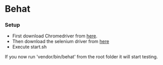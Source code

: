 # Behat #

### Setup ###

* First download Chromedriver from [here](https://sites.google.com/a/chromium.org/chromedriver/).
* Then download the selenium driver from [here](http://www.seleniumhq.org/download/)
* Execute start.sh 

If you now run 'vendor/bin/behat' from the root folder it will start testing.